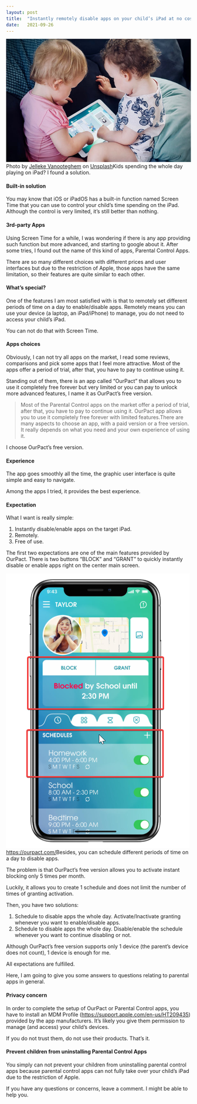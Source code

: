 ```yaml
---
layout:	post
title:	"Instantly remotely disable apps on your child’s iPad at no cost"
date:	2021-09-26
---
```


  ![](/img/0RcyzfJizBslCvs-f_2)Photo by [Jelleke Vanooteghem](https://unsplash.com/@ilumire?utm_source=medium&utm_medium=referral) on [Unsplash](https://unsplash.com?utm_source=medium&utm_medium=referral)Kids spending the whole day playing on iPad? I found a solution.

#### Built-in solution

You may know that iOS or iPadOS has a built-in function named Screen Time that you can use to control your child’s time spending on the iPad. Although the control is very limited, it’s still better than nothing.

#### 3rd-party Apps

Using Screen Time for a while, I was wondering if there is any app providing such function but more advanced, and starting to google about it. After some tries, I found out the name of this kind of apps, Parental Control Apps.

There are so many different choices with different prices and user interfaces but due to the restriction of Apple, those apps have the same limitation, so their features are quite similar to each other.

#### What’s special?

One of the features I am most satisfied with is that to remotely set different periods of time on a day to enable/disable apps. Remotely means you can use your device (a laptop, an iPad/iPhone) to manage, you do not need to access your child’s iPad.

You can not do that with Screen Time.

#### Apps choices

Obviously, I can not try all apps on the market, I read some reviews, comparisons and pick some apps that I feel more attractive. Most of the apps offer a period of trial, after that, you have to pay to continue using it.

Standing out of them, there is an app called “OurPact” that allows you to use it completely free forever but very limited or you can pay to unlock more advanced features, I name it as OurPact’s free version.


> Most of the Parental Control apps on the market offer a period of trial, after that, you have to pay to continue using it.
> OurPact app allows you to use it completely free forever with limited features.There are many aspects to choose an app, with a paid version or a free version. It really depends on what you need and your own experience of using it.

I choose OurPact’s free version.

#### Experience

The app goes smoothly all the time, the graphic user interface is quite simple and easy to navigate.

Among the apps I tried, it provides the best experience.

#### Expectation

What I want is really simple:  
1. Instantly disable/enable apps on the target iPad.  
2. Remotely.  
3. Free of use.

The first two expectations are one of the main features provided by OurPact. There is two buttons “BLOCK” and “GRANT” to quickly instantly disable or enable apps right on the center main screen.

![](/img/1nSaLMKPfof-uKW0FZjf9FQ_2.png)<https://ourpact.com/>Besides, you can schedule different periods of time on a day to disable apps.

The problem is that OurPact’s free version allows you to activate instant blocking only 5 times per month.

Luckily, it allows you to create 1 schedule and does not limit the number of times of granting activation.

Then, you have two solutions:  
1. Schedule to disable apps the whole day. Activate/Inactivate granting whenever you want to enable/disable apps.  
2. Schedule to disable apps the whole day. Disable/enable the schedule whenever you want to continue disabling or not.

Although OurPact’s free version supports only 1 device (the parent’s device does not count), 1 device is enough for me.

All expectations are fulfilled.

Here, I am going to give you some answers to questions relating to parental apps in general.

#### Privacy concern

In order to complete the setup of OurPact or Parental Control apps, you have to install an MDM Profile (<https://support.apple.com/en-us/HT209435>) provided by the app manufacturers. It’s likely you give them permission to manage (and access) your child’s devices.

If you do not trust them, do not use their products. That’s it.

#### Prevent children from uninstalling Parental Control Apps

You simply can not prevent your children from uninstalling parental control apps because parental control apps can not fully take over your child’s iPad due to the restriction of Apple.

If you have any questions or concerns, leave a comment. I might be able to help you.

  